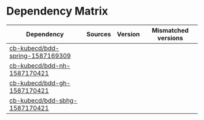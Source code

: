 # Dependency Matrix

Dependency | Sources | Version | Mismatched versions
---------- | ------- | ------- | -------------------
[cb-kubecd/bdd-spring-1587169309](https://github.com/cb-kubecd/bdd-spring-1587169309.git) |  | []() | 
[cb-kubecd/bdd-nh-1587170421](https://github.com/cb-kubecd/bdd-nh-1587170421.git) |  | []() | 
[cb-kubecd/bdd-gh-1587170421](https://github.com/cb-kubecd/bdd-gh-1587170421.git) |  | []() | 
[cb-kubecd/bdd-sbhg-1587170421](https://github.com/cb-kubecd/bdd-sbhg-1587170421.git) |  | []() | 
